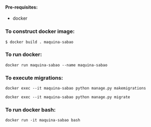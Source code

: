 #### Pre-requisites:
- docker

### To construct docker image:
```
$ docker build . maquina-sabao
```

### To run docker:
```
docker run maquina-sabao --name maquina-sabao
```

### To execute migrations:
```
docker exec --it maquina-sabao python manage.py makemigrations
```

```
docker exec --it maquina-sabao python manage.py migrate
```

### To run docker bash:
```
docker run -it maquina-sabao bash
```
